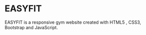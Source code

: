 # EASYFIT
EASYFIT is a  responsive gym website created with HTML5 , CSS3, Bootstrap and  JavaScript.
